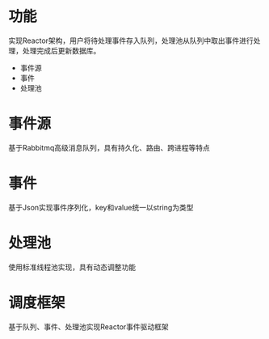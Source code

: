 # 功能
实现Reactor架构，用户将待处理事件存入队列，处理池从队列中取出事件进行处理，处理完成后更新数据库。
* 事件源
* 事件
* 处理池

# 事件源
基于Rabbitmq高级消息队列，具有持久化、路由、跨进程等特点

# 事件
基于Json实现事件序列化，key和value统一以string为类型

# 处理池
使用标准线程池实现，具有动态调整功能

# 调度框架
基于队列、事件、处理池实现Reactor事件驱动框架